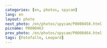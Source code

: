 ```yaml
---
categories: [en, photos, spycam]
lang: en
layout: photo
next_photo: /en/photos/spycam/P0000458.html
picname: P0000463
prev_photo: /en/photos/spycam/P0000464.html
tags: [Fotofalle, Leopard]
---
```

